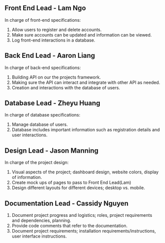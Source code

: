 ## Front End Lead - Lam Ngo

In charge of front-end specifications:
1. Allow users to register and delete accounts.
2. Make sure accounts can be updated and information can be viewed.
3. Log front-end interactions in a database.

## Back End Lead - Aaron Liang

In charge of back-end specifications:
1. Building API on our the projects framework.
2. Making sure the API can interact and integrate with other API as needed.
3. Creation and interactions with the database of users.

## Database Lead - Zheyu Huang

In charge of database specifications:
1. Manage database of users.
2. Database includes important information such as registration details and user interactions.

## Design Lead - Jason Manning

In charge of the project design:
1. Visual aspects of the project; dashboard design, website colors, display of information.
2. Create mock ups of pages to pass to Front End Lead(Lam)
3. Design different layouts for different devices; desktop vs. mobile.

## Documentation Lead - Cassidy Nguyen

1. Document project progress and logistics; roles, project requirements and dependencies, planning.
2. Provide code comments that refer to the documentation.
3. Document project requirements; installation requirements/instructions, user interface instructions.